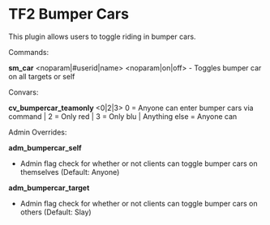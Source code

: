 TF2 Bumper Cars
===============

This plugin allows users to toggle riding in bumper cars.

Commands:

**sm_car** <noparam|#userid|name> <noparam|on|off> - Toggles bumper car on all targets or self


Convars:

**cv_bumpercar_teamonly** <0|2|3>
 0 = Anyone can enter bumper cars via command | 2 = Only red | 3 = Only blu | Anything else = Anyone can


Admin Overrides:

**adm_bumpercar_self**
 - Admin flag check for whether or not clients can toggle bumper cars on themselves (Default: Anyone)

**adm_bumpercar_target**
 - Admin flag check for whether or not clients can toggle bumper cars on others (Default: Slay)
